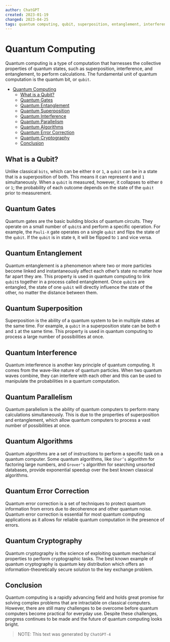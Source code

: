 ```yaml
---
author: ChatGPT
created: 2023-01-19
changed: 2023-04-25
tags: quantum computing, qubit, superposition, entanglement, interference
---
```

# Quantum Computing

Quantum computing is a type of computation that harnesses the collective properties of quantum states, such as superposition, interference, and entanglement, to perform calculations. The fundamental unit of quantum computation is the quantum bit, or `qubit`.

- [Quantum Computing](#quantum-computing)
  - [What is a Qubit?](#what-is-a-qubit)
  - [Quantum Gates](#quantum-gates)
  - [Quantum Entanglement](#quantum-entanglement)
  - [Quantum Superposition](#quantum-superposition)
  - [Quantum Interference](#quantum-interference)
  - [Quantum Parallelism](#quantum-parallelism)
  - [Quantum Algorithms](#quantum-algorithms)
  - [Quantum Error Correction](#quantum-error-correction)
  - [Quantum Cryptography](#quantum-cryptography)
  - [Conclusion](#conclusion)

## What is a Qubit?

Unlike classical `bits`, which can be either `0` or `1`, a `qubit` can be in a state that is a superposition of both. This means it can represent `0` and `1` simultaneously. When a `qubit` is measured, however, it collapses to either `0` or `1`; the probability of each outcome depends on the state of the `qubit` prior to measurement.

## Quantum Gates

Quantum gates are the basic building blocks of quantum circuits. They operate on a small number of `qubit`s and perform a specific operation. For example, the `Pauli-X` gate operates on a single `qubit` and flips the state of the `qubit`. If the `qubit` is in state `0`, it will be flipped to `1` and vice versa.

## Quantum Entanglement

Quantum entanglement is a phenomenon where two or more particles become linked and instantaneously affect each other’s state no matter how far apart they are. This property is used in quantum computing to link `qubit`s together in a process called entanglement. Once `qubit`s are entangled, the state of one `qubit` will directly influence the state of the other, no matter the distance between them.

## Quantum Superposition

Superposition is the ability of a quantum system to be in multiple states at the same time. For example, a `qubit` in a superposition state can be both `0` and `1` at the same time. This property is used in quantum computing to process a large number of possibilities at once.

## Quantum Interference

Quantum interference is another key principle of quantum computing. It comes from the wave-like nature of quantum particles. When two quantum waves combine, they can interfere with each other and this can be used to manipulate the probabilities in a quantum computation.

## Quantum Parallelism

Quantum parallelism is the ability of quantum computers to perform many calculations simultaneously. This is due to the properties of superposition and entanglement, which allow quantum computers to process a vast number of possibilities at once.

## Quantum Algorithms

Quantum algorithms are a set of instructions to perform a specific task on a quantum computer. Some quantum algorithms, like `Shor’s` algorithm for factoring large numbers, and `Grover’s` algorithm for searching unsorted databases, provide exponential speedup over the best known classical algorithms.

## Quantum Error Correction

Quantum error correction is a set of techniques to protect quantum information from errors due to decoherence and other quantum noise. Quantum error correction is essential for most quantum computing applications as it allows for reliable quantum computation in the presence of errors.

## Quantum Cryptography

Quantum cryptography is the science of exploiting quantum mechanical properties to perform cryptographic tasks. The best known example of quantum cryptography is quantum key distribution which offers an information-theoretically secure solution to the key exchange problem.

## Conclusion

Quantum computing is a rapidly advancing field and holds great promise for solving complex problems that are intractable on classical computers. However, there are still many challenges to be overcome before quantum computers become practical for everyday use. Despite these challenges, progress continues to be made and the future of quantum computing looks bright.

>NOTE: This text was generated by `ChatGPT-4`
